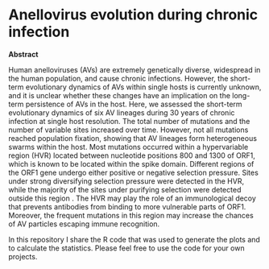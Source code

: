 # Anellovirus evolution during chronic infection
<b> Abstract </b>

Human anelloviruses (AVs) are extremely genetically diverse, widespread in the human population, and cause chronic infections. However, the short-term evolutionary dynamics of AVs within single hosts is currently unknown, and it is unclear whether these changes have an implication on the long-term persistence of AVs in the host. Here, we assessed the short-term evolutionary dynamics of six AV lineages during 30 years of chronic infection at single host resolution. The total number of mutations and the number of variable sites increased over time. However, not all mutations reached population fixation, showing that AV lineages form heterogeneous swarms within the host.  Most mutations occurred within a hypervariable region (HVR) located between nucleotide positions 800 and 1300 of ORF1, which is known to be located within the spike domain. Different regions of the ORF1 gene undergo either positive or negative selection pressure. Sites under strong diversifying selection pressure were detected in the HVR, while the majority of the sites under purifying selection were detected outside this region . The HVR may play the role of an immunological decoy that prevents antibodies from binding to more vulnerable parts of ORF1. Moreover, the frequent mutations in this region may increase the chances of AV particles escaping immune recognition.

In this repository I share the R code that was used to generate the plots and to calculate the statistics.
Please feel free to use the code for your own projects.
